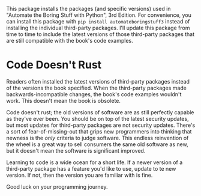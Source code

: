 This package installs the packages (and specific versions) used in "Automate the Boring Stuff with Python", 3rd Edition. For convenience, you can install this package with `pip install automateboringstuff3` instead of installing the individual third-party packages. I'll update this package from time to time to include the latest versions of those third-party packages that are still compatible with the book's code examples.

Code Doesn't Rust
=================

Readers often installed the latest versions of third-party packages instead of the versions the book specified. When the third-party packages made backwards-incompatible changes, the book's code examples wouldn't work. This doesn't mean the book is obsolete.

Code doesn't rust; the old versions of software are as still perfectly capable as they've ever been. You should be on top of the latest security updates, but most updates for third-party packages are not security updates. There's a sort of fear-of-missing-out that grips new programmers into thinking that newness is the *only* criteria to judge software. This endless reinvention of the wheel is a great way to sell consumers the same old software as new, but it doesn't mean the software is significant improved.

Learning to code is a wide ocean for a short life. If a newer version of a third-party package has a feature you'd like to use, update to te new version. If not, then the version you are familiar with is fine.

Good luck on your programming journey.
